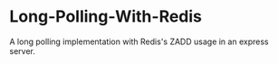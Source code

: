 # Long-Polling-With-Redis

A long polling implementation with Redis's ZADD usage in an express server.
